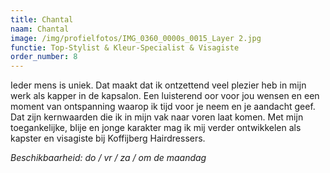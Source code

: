 ```yaml
---
title: Chantal
naam: Chantal
image: /img/profielfotos/IMG_0360_0000s_0015_Layer 2.jpg
functie: Top-Stylist & Kleur-Specialist & Visagiste
order_number: 8
---
```


Ieder mens is uniek. Dat maakt dat ik ontzettend veel plezier heb in mijn werk als kapper in de kapsalon. Een luisterend oor voor jou wensen en een moment van ontspanning waarop ik tijd voor je neem en je aandacht geef. Dat zijn kernwaarden die ik in mijn vak naar voren laat komen. Met mijn toegankelijke, blije en jonge karakter mag ik mij verder ontwikkelen als kapster en visagiste bij Koffijberg Hairdressers.

*Beschikbaarheid: do / vr / za / om de maandag*